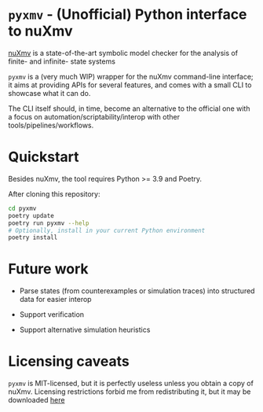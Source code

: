 # `pyxmv` - (Unofficial) Python interface to nuXmv

[nuXmv](https://nuxmv.fbk.eu/) is a state-of-the-art symbolic model checker for
the analysis of finite- and infinite- state systems

`pyxmv` is a (very much WIP) wrapper for the nuXmv command-line interface; it
aims at providing APIs for several features, and comes with a small CLI to
showcase what it can do.

The CLI itself should, in time, become an alternative to the official one with
a focus on automation/scriptability/interop with other
tools/pipelines/workflows.

# Quickstart

Besides nuXmv, the tool requires Python >= 3.9 and Poetry.

After cloning this repository:

```bash
cd pyxmv
poetry update
poetry run pyxmv --help
# Optionally, install in your current Python environment
poetry install
```

# Future work

* Parse states (from counterexamples or simulation traces) into structured data
  for easier interop

* Support verification

* Support alternative simulation heuristics

# Licensing caveats

`pyxmv` is MIT-licensed, but it is perfectly useless unless you obtain a copy
of nuXmv. Licensing restrictions forbid me from redistributing it, but it may
be downloaded [here](https://nuxmv.fbk.eu/download.html)